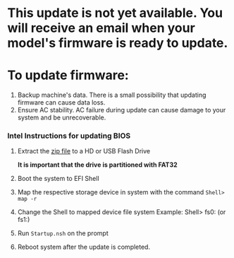 # This update is not yet available. You will receive an email when your model's firmware is ready to update.

# To update firmware:

1. Backup machine's data. There is a small possibility that updating firmware can cause data loss.
2. Ensure AC stability. AC failure during update can cause damage to your system and be unrecoverable.

### Intel Instructions for updating BIOS
   
   1.  Extract the [zip file](https://github.com/system76/firmware-desktop/blob/master/jacv6/S1200SPO_BIOS_R03010026_.zip) to a 
   HD or USB Flash Drive

         **It is important that the drive is partitioned with FAT32**
  
   2.  Boot the system to EFI Shell
   3.  Map the respective storage device in system with the command
          `Shell> map -r`
   4.  Change the Shell to mapped device file system
          Example: Shell> fs0: (or fs1:)
   5.  Run `Startup.nsh` on the prompt
   6.  Reboot system after the update is completed.
